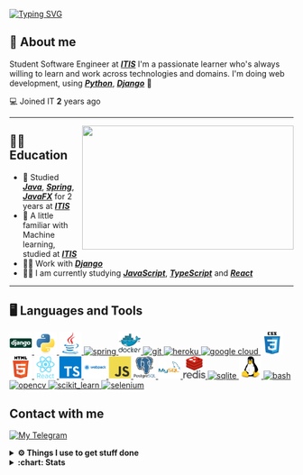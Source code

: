 [![Typing SVG](https://readme-typing-svg.herokuapp.com?color=%2336BCF7&size=35&center=true&vCenter=true&width=950&height=80&lines=Hi+there,+I+am+Safiullin+Ruslan+👋)](https://git.io/typing-svg)

## :bearded_person: About me 
Student Software Engineer at [***ITIS***](https://kpfu.ru/itis) I'm a passionate learner who's always willing to learn and work across technologies and domains. I'm doing web development, using [***Python***](https://www.python.org/), [***Django***](https://www.djangoproject.com/) :blue_heart:

:computer: Joined IT **2** years ago

---

<img align="right" height="220" width="375" alt="" src="https://raw.githubusercontent.com/iampavangandhi/iampavangandhi/master/gifs/coder.gif" />

## :student: Education
- :busts_in_silhouette: Studied [***Java***](https://www.java.com), [***Spring***](https://spring.io/), [***JavaFX***](https://openjfx.io/) for 2 years at [***ITIS***](https://kpfu.ru/itis)
- :robot: A little familiar with Machine learning, studied at [***ITIS***](https://kpfu.ru/itis)
- :technologist: Work with [***Django***](https://www.djangoproject.com/)
- :running_man: I am currently studying [***JavaScript***](https://www.javascript.com/), [***TypeScript***](https://www.typescriptlang.org/) and [***React***](https://reactjs.org/)

---

## :desktop_computer: Languages and Tools
  <a href="https://www.djangoproject.com/" target="_blank"> <img src="https://raw.githubusercontent.com/devicons/devicon/master/icons/django/django-original.svg" alt="django" width="40" height="40"/> </a>
  <a href="https://www.python.org" target="_blank"> <img src="https://raw.githubusercontent.com/devicons/devicon/master/icons/python/python-original.svg" alt="python" width="40" height="40"/> </a> 
  <a href="https://www.java.com" target="_blank"> <img src="https://raw.githubusercontent.com/devicons/devicon/master/icons/java/java-original.svg" alt="java" width="40" height="40"/> </a>
  <a href="https://spring.io/" target="_blank"> <img src="https://www.vectorlogo.zone/logos/springio/springio-icon.svg" alt="spring" width="40" height="40"/> </a>
  <a href="https://www.docker.com/" target="_blank"> <img src="https://raw.githubusercontent.com/devicons/devicon/master/icons/docker/docker-original-wordmark.svg" alt="docker" width="40" height="40"/> </a> 
  <a href="https://git-scm.com/" target="_blank"> <img src="https://www.vectorlogo.zone/logos/git-scm/git-scm-icon.svg" alt="git" width="40" height="40"/> </a> 
  <a href="https://heroku.com" target="_blank"> <img src="https://www.vectorlogo.zone/logos/heroku/heroku-icon.svg" alt="heroku" width="40" height="40"/> </a>
  <a href="https://cloud.google.com/" target="_blank"> <img src="https://raw.githubusercontent.com/dereknguyen269/dereknguyen269/master/images/gcloud.png" alt="google cloud" width="50" height="40"/> </a>
  <a href="https://www.w3schools.com/css/" target="_blank"> <img src="https://raw.githubusercontent.com/devicons/devicon/master/icons/css3/css3-original-wordmark.svg" alt="css3" width="40" height="40"/> </a>
  <a href="https://www.w3.org/html/" target="_blank"> <img src="https://raw.githubusercontent.com/devicons/devicon/master/icons/html5/html5-original-wordmark.svg" alt="html5" width="40" height="40"/> </a>
  <a href="https://reactjs.org/" target="_blank"> <img src="https://raw.githubusercontent.com/devicons/devicon/master/icons/react/react-original-wordmark.svg" alt="react" width="40" height="40"/> </a> 
  <a href="https://www.typescriptlang.org/" target="_blank"> <img src="https://raw.githubusercontent.com/devicons/devicon/master/icons/typescript/typescript-original.svg" alt="typescript" width="40" height="40"/> </a> 
  <a href="https://webpack.js.org" target="_blank"> <img src="https://raw.githubusercontent.com/devicons/devicon/d00d0969292a6569d45b06d3f350f463a0107b0d/icons/webpack/webpack-original-wordmark.svg" alt="webpack" width="40" height="40"/> </a> 
  <a href="https://developer.mozilla.org/en-US/docs/Web/JavaScript" target="_blank"> <img src="https://raw.githubusercontent.com/devicons/devicon/master/icons/javascript/javascript-original.svg" alt="javascript" width="40" height="40"/> </a>
  <a href="https://www.postgresql.org" target="_blank"> <img src="https://raw.githubusercontent.com/devicons/devicon/master/icons/postgresql/postgresql-original-wordmark.svg" alt="postgresql" width="40" height="40"/> </a>
  <a href="https://www.mysql.com/" target="_blank"> <img src="https://raw.githubusercontent.com/devicons/devicon/master/icons/mysql/mysql-original-wordmark.svg" alt="mysql" width="40" height="40"/> </a> 
  <a href="https://redis.io" target="_blank"> <img src="https://raw.githubusercontent.com/devicons/devicon/master/icons/redis/redis-original-wordmark.svg" alt="redis" width="40" height="40"/> </a> 
  <a href="https://www.sqlite.org/" target="_blank"> <img src="https://www.vectorlogo.zone/logos/sqlite/sqlite-icon.svg" alt="sqlite" width="40" height="40"/> </a>
  <a href="https://www.linux.org/" target="_blank"> <img src="https://raw.githubusercontent.com/devicons/devicon/master/icons/linux/linux-original.svg" alt="linux" width="40" height="40"/> </a>
  <a href="https://www.gnu.org/software/bash/" target="_blank"> <img src="https://www.vectorlogo.zone/logos/gnu_bash/gnu_bash-icon.svg" alt="bash" width="40" height="40"/> </a> 
  <a href="https://opencv.org/" target="_blank"> <img src="https://www.vectorlogo.zone/logos/opencv/opencv-icon.svg" alt="opencv" width="40" height="40"/> </a> 
  <a href="https://scikit-learn.org/" target="_blank"> <img src="https://upload.wikimedia.org/wikipedia/commons/0/05/Scikit_learn_logo_small.svg" alt="scikit_learn" width="40" height="40"/> </a> 
  <a href="https://www.selenium.dev" target="_blank"> <img src="https://raw.githubusercontent.com/detain/svg-logos/780f25886640cef088af994181646db2f6b1a3f8/svg/selenium-logo.svg" alt="selenium" width="40" height="40"/> </a> 


## Contact with me
[![My Telegram](https://img.shields.io/badge/telegram-white?&style=for-the-badge&logo=telegram&logoColor=white)](https://t.me/polyarniik) 
<details>	
  <br />
  <summary><b>⚙️ Things I use to get stuff done</b>
  </summary>
  	<ul>
  	    <li><b>OS:</b> Ubuntu 20.04 :fire:</li>
	    <li><b>Laptop: </b> Mi Notebook Pro 15 (i5) :computer:</li>
  	    <li><b>Browser: </b> Firefox Web Browser :fox_face:</li>
	    <li><b>Terminal: </b> ZSH: Oh My Zsh (PowerLevel10k) :heart_eyes_cat:</li>
	    <li><b>Code Editors:</b>PyCharm, Sublime, DataGrip, WebStorm :mage_man:</li>
	    <li><b>To Stay Updated:</b> Medium, Habr and StackOverflow :) :man_teacher:</li>
	    <br />
	</ul>	
</details>


<details>
  <br/>
  <summary>
    <b>:chart: Stats</b>
  </summary>
  
|[![Anurag's GitHub stats](https://github-readme-stats.vercel.app/api?username=polyarniik&count_private=true&show_icons=true&theme=tokyonight)](https://github.com/anuraghazra/github-readme-stats)|[![Top Langs](https://github-readme-stats.vercel.app/api/top-langs/?username=polyarniik&layout=compact&count_private=true&show_icons=true&theme=tokyonight)](https://github.com/anuraghazra/github-readme-stats)
| ------------- | ------------- |

</details>



